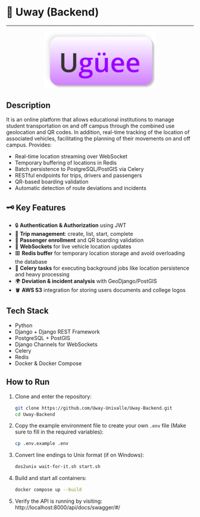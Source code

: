 # 🚙 Uway (Backend)
------------------

<p align="center">
    <img src="./public/Uguee.png" alt="FesamedCare Logo" width="300">
</p>

## Description

It is an online platform that allows educational institutions to manage student transportation
on and off campus through the combined use geolocation and QR codes. In addition, ‬‭real-time
tracking of the location of associated vehicles, facilitating the planning of their movements on 
and off campus.
Provides:

- Real-time location streaming over WebSocket  
- Temporary buffering of locations in Redis  
- Batch persistence to PostgreSQL/PostGIS via Celery  
- RESTful endpoints for trips, drivers and passengers  
- QR-based boarding validation  
- Automatic detection of route deviations and incidents  

## 🗝️ Key Features

- 🔒 **Authentication & Authorization** using JWT
- 📝 **Trip management**: create, list, start, complete  
- 👥 **Passenger enrollment** and QR boarding validation  
- 🔁 **WebSockets** for live vehicle location updates  
- 🟥 **Redis buffer** for temporary location storage and avoid overloading the database
- 🥬 **Celery tasks** for executing background jobs like location persistence and heavy processing
- 🌍 **Deviation & incident analysis** with GeoDjango/PostGIS
- 🪣 **AWS S3** integration for storing users documents and college logos


## Tech Stack

- Python 
- Django + Django REST Framework
- PostgreSQL + PostGIS 
- Django Channels for WebSockets
- Celery 
- Redis  
- Docker & Docker Compose


## How to Run
1. Clone and enter the repository:
   ```bash
   git clone https://github.com/Uway-Univalle/Uway-Backend.git
   cd Uway-Backend
   ```
2. Copy the example environment file to create your own `.env` file (Make sure to fill in the required variables):
   ```bash
   cp .env.example .env
   ```
3. Convert line endings to Unix format (if on Windows):
   ```bash
   dos2unix wait-for-it.sh start.sh
   ```
4. Build and start all containers:
   ```bash
   docker compose up --build
   ```
5. Verify the API is running by visiting: http://localhost:8000/api/docs/swagger/#/


